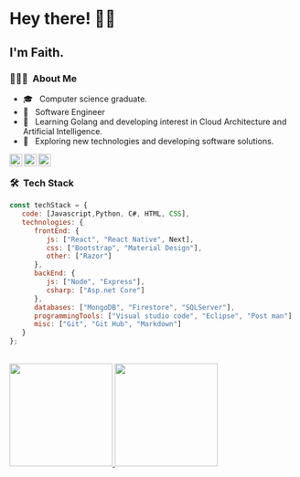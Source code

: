 <!-- Greeting -->
# Hey there! :wave::smiley:
<h2>I'm Faith.</h2>

<h3> 👨🏻‍💻 &nbsp;About Me </h3>

- 🎓 &nbsp; Computer science graduate.
- 💼 &nbsp; Software Engineer
- 🌱 &nbsp; Learning Golang and developing interest in Cloud Architecture and Artificial Intelligence.
- 🤔 &nbsp; Exploring new technologies and developing software solutions.

<!-- Social Handles -->
<!--<a href="https://twitter.com/I_am_techsol">
  <img align="left" alt=Faith's Twitter" width="22px" src="https://cdn.jsdelivr.net/npm/simple-icons@v3/icons/twitter.svg" />
</a>-->
<a href="https://www.linkedin.com/in/faith-adeoti">
  <img align="left" alt="Faith's Linkdein" width="22px" src="https://cdn.jsdelivr.net/npm/simple-icons@v3/icons/linkedin.svg" />
</a>
<a href="https://github.com/TechGospel">
  <img align="left" alt="Faith's Github" width="22px" src="https://cdn.jsdelivr.net/npm/simple-icons@v3/icons/github.svg" />
</a>
<a mailto:"faithadeoti21@gmail.com">
  <img align="left" alt="Faith's Mail" width="22px" src="https://cdn.jsdelivr.net/npm/simple-icons@v3/icons/gmail.svg" />
</a>
<br />

<h3> 🛠 &nbsp;Tech Stack</h3>


```javascript
const techStack = {
   code: [Javascript,Python, C#, HTML, CSS],
   technologies: {
      frontEnd: {
         js: ["React", "React Native", Next],
         css: ["Bootstrap", "Material Design"],
         other: ["Razor"]
      },
      backEnd: {
         js: ["Node", "Express"],
         csharp: ["Asp.net Core"]
      },
      databases: ["MongoDB", "Firestore", "SQLServer"],
      programmingTools: ["Visual studio code", "Eclipse", "Post man"]
      misc: ["Git", "Git Hub", "Markdown"]
   }
};
```
</br>

<a href="https://github.com/TechGospel">
  <img height="180em" src="https://github-readme-stats.vercel.app/api?username=TechGospel&theme=buefy&show_icons=true" />
  <img height="180em" src="https://github-readme-stats.vercel.app/api/top-langs/?username=TechGospel&theme=buefy&layout=compact" />
</a>


